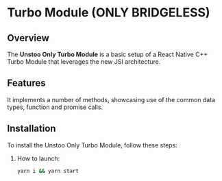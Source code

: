 # Turbo Module (ONLY BRIDGELESS)

## Overview

The **Unstoo Only Turbo Module** is a basic setup of a React Native C++ Turbo Module that leverages the new JSI architecture.

## Features

It implements a number of methods, showcasing use of the common data types, function and promise calls. 

## Installation

To install the Unstoo Only Turbo Module, follow these steps:

1. How to launch:
   ```bash
   yarn i && yarn start